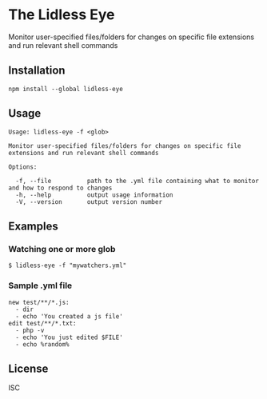 # The Lidless Eye

Monitor user-specified files/folders for changes on specific file extensions and run relevant shell commands

## Installation

```
npm install --global lidless-eye
```

## Usage

```
Usage: lidless-eye -f <glob>

Monitor user-specified files/folders for changes on specific file extensions and run relevant shell commands

Options:

  -f, --file          path to the .yml file containing what to monitor and how to respond to changes
  -h, --help          output usage information
  -V, --version       output version number
```

## Examples

### Watching one or more glob

```
$ lidless-eye -f "mywatchers.yml"
```

### Sample .yml file

```
new test/**/*.js:
  - dir
  - echo 'You created a js file'
edit test/**/*.txt:
  - php -v
  - echo 'You just edited $FILE'
  - echo %random%
```

## License

ISC
